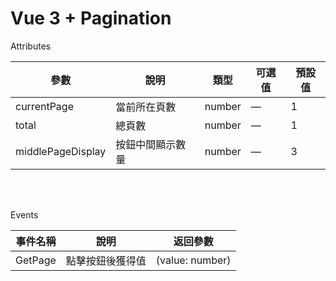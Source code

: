 # Vue 3 + Pagination

Attributes

參數 | 說明 | 類型 | 可選值 | 預設值
------------- | ------------- | ------------- | ------------- | ------------- 
currentPage | 當前所在頁數 | number | — | 1
total | 總頁數 | number | — | 1
middlePageDisplay | 按鈕中間顯示數量 | number | — | 3

<br>
<br>

Events

事件名稱 | 說明 | 返回參數
------------- | ------------- | -------------
GetPage | 點擊按鈕後獲得值 | (value: number)